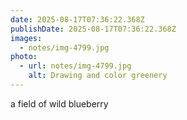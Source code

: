 ```yaml
---
date: 2025-08-17T07:36:22.368Z
publishDate: 2025-08-17T07:36:22.368Z
images:
  - notes/img-4799.jpg
photo:
  - url: notes/img-4799.jpg
    alt: Drawing and color greenery
---
```


a field of wild blueberry 
